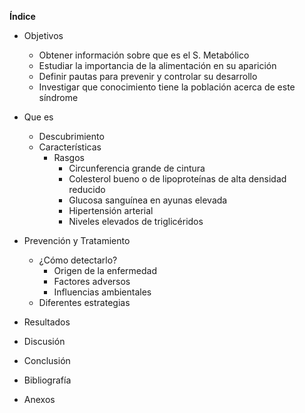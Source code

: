 **Índice**


- Objetivos  
  - Obtener información sobre que es el S. Metabólico  
  - Estudiar la importancia de la alimentación en su aparición  
  - Definir pautas para prevenir y controlar su desarrollo  
  - Investigar que conocimiento tiene la población acerca de este síndrome  


- Que es  
  - Descubrimiento  
  - Características  
    - Rasgos  
      - Circunferencia grande de cintura  
      - Colesterol bueno o de lipoproteínas de alta densidad reducido  
      - Glucosa sanguínea en ayunas elevada  
      - Hipertensión arterial  
      - Niveles elevados de triglicéridos



- Prevención y Tratamiento  
  - ¿Cómo detectarlo?  
    - Origen de la enfermedad  
    - Factores adversos  
    - Influencias ambientales  
  - Diferentes estrategias  


- Resultados  


- Discusión   


- Conclusión  


- Bibliografía  


- Anexos  
